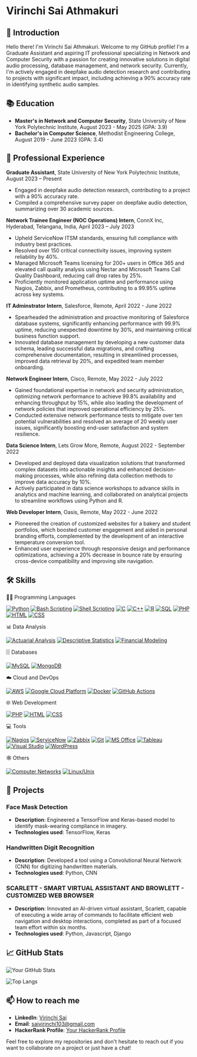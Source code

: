 # Virinchi Sai Athmakuri

## 👋 Introduction
Hello there! I'm Virinchi Sai Athmakuri. Welcome to my GitHub profile! I'm a Graduate Assistant and aspiring IT professional specializing in Network and Computer Security with a passion for creating innovative solutions in digital audio processing, database management, and network security. Currently, I'm actively engaged in deepfake audio detection research and contributing to projects with significant impact, including achieving a 90% accuracy rate in identifying synthetic audio samples.

## 📚 Education
- **Master's in Network and Computer Security**, State University of New York Polytechnic Institute, August 2023 - May 2025 (GPA: 3.9)
- **Bachelor's in Computer Science**, Methodist Engineering College, August 2019 - June 2023 (GPA: 3.4)

## 💼 Professional Experience
 **Graduate Assistant**, State University of New York Polytechnic Institute, August 2023 – Present
  - Engaged in deepfake audio detection research, contributing to a project with a 90% accuracy rate.
  - Compiled a comprehensive survey paper on deepfake audio detection, summarizing over 30 academic sources.

 **Network Trainee Engineer (NOC Operations) Intern**, ConnX Inc, Hyderabad, Telangana, India, April 2023 – July 2023
  - Upheld ServiceNow ITSM standards, ensuring full compliance with industry best practices.
  - Resolved over 150 critical connectivity issues, improving system reliability by 40%.
  - Managed Microsoft Teams licensing for 200+ users in Office 365 and elevated call quality analysis using Nectar and Microsoft Teams Call Quality Dashboard, reducing call drop rates by 25%.
  - Proficiently monitored application uptime and performance using Nagios, Zabbix, and Prometheus, contributing to a 99.95% 
uptime across key systems.

 **IT Adminstrator Intern**, Salesforce, Remote, April 2022 - June 2022
- Spearheaded the administration and proactive monitoring of Salesforce database systems, significantly enhancing performance with 99.9% uptime, reducing unexpected downtime by 30%, and maintaining critical business function support.
- Innovated database management by developing a new customer data schema, leading successful data migrations, and crafting comprehensive documentation, resulting in streamlined processes, improved data retrieval by 20%, and expedited team member onboarding.
  
 **Network Engineer Intern**, Cisco, Remote, May 2022 - July 2022
- Gained foundational expertise in network and security administration, optimizing network performance to achieve 99.8% availability and enhancing throughput by 15%, while also leading the development of network policies that improved operational efficiency by 25%.
- Conducted extensive network performance tests to mitigate over ten potential vulnerabilities and resolved an average of 20 weekly user issues, significantly boosting end-user satisfaction and system resilience.
  
 **Data Science Intern**, Lets Grow More, Remote, August 2022 - September 2022
- Developed and deployed data visualization solutions that transformed complex datasets into actionable insights and enhanced decision-making processes, while also refining data collection methods to improve data accuracy by 10%.
- Actively participated in data science workshops to advance skills in analytics and machine learning, and collaborated on analytical projects to streamline workflows using Python and R.
  
 **Web Developer Intern**, Oasis, Remote, May 2022 - June 2022
- Pioneered the creation of customized websites for a bakery and student portfolios, which boosted customer engagement and aided in personal branding efforts, complemented by the development of an interactive temperature conversion tool.
- Enhanced user experience through responsive design and performance optimizations, achieving a 20% decrease in bounce rate by ensuring cross-device compatibility and improving site navigation.

## 🛠 Skills
👨‍💻 Programming Languages
<p>
    <a href="#"><img alt="Python" src="https://img.shields.io/badge/Python-3776AB.svg?logo=python&logoColor=white"></a>
    <a href="#"><img alt="Bash Scripting" src="https://img.shields.io/badge/Bash-4EAA25.svg?logo=gnu-bash&logoColor=white"></a>
    <a href="#"><img alt="Shell Scripting" src="https://img.shields.io/badge/Shell_Scripting-121011.svg?logo=gnu-bash&logoColor=white"></a>
    <a href="#"><img alt="C" src="https://img.shields.io/badge/C-00599C.svg?logo=c&logoColor=white"></a>
    <a href="#"><img alt="C++" src="https://img.shields.io/badge/C++-004482.svg?logo=c%2B%2B&logoColor=white"></a>
    <a href="#"><img alt="R" src="https://img.shields.io/badge/R-276DC3.svg?logo=r&logoColor=white"></a>
    <a href="#"><img alt="SQL" src="https://img.shields.io/badge/SQL-4479A1.svg?logo=sql&logoColor=white"></a>
    <a href="#"><img alt="PHP" src="https://img.shields.io/badge/PHP-777BB4.svg?logo=php&logoColor=white"></a>
    <a href="#"><img alt="HTML" src="https://img.shields.io/badge/HTML-E34F26.svg?logo=html5&logoColor=white"></a>
    <a href="#"><img alt="CSS" src="https://img.shields.io/badge/CSS-1572B6.svg?logo=css3&logoColor=white"></a>
</p>
📊 Data Analysis
<p>
    <a href="#"><img alt="Actuarial Analysis" src="https://img.shields.io/badge/Actuarial_Analysis-FFD700.svg?logo=data&logoColor=white"></a>
    <a href="#"><img alt="Descriptive Statistics" src="https://img.shields.io/badge/Descriptive_Statistics-FF6347.svg?logo=statistics&logoColor=white"></a>
    <a href="#"><img alt="Financial Modeling" src="https://img.shields.io/badge/Financial_Modeling-20B2AA.svg?logo=finance&logoColor=white"></a>
</p>
🗄️ Databases
<p>
    <a href="#"><img alt="MySQL" src="https://img.shields.io/badge/MySQL-4479A1.svg?logo=mysql&logoColor=white"></a>
    <a href="#"><img alt="MongoDB" src="https://img.shields.io/badge/MongoDB-47A248.svg?logo=mongodb&logoColor=white"></a>
</p>
☁️ Cloud and DevOps
<p>
    <a href="#"><img alt="AWS" src="https://img.shields.io/badge/AWS-232F3E.svg?logo=amazon-aws&logoColor=white"></a>
    <a href="#"><img alt="Google Cloud Platform" src="https://img.shields.io/badge/Google_Cloud-4285F4.svg?logo=google-cloud&logoColor=white"></a>
    <a href="#"><img alt="Docker" src="https://img.shields.io/badge/Docker-2496ED.svg?logo=docker&logoColor=white"></a>
    <a href="#"><img alt="GitHub Actions" src="https://img.shields.io/badge/GitHub_Actions-2088FF.svg?logo=github-actions&logoColor=white"></a>
</p>

🌐 Web Development
<p>
    <a href="#"><img alt="PHP" src="https://img.shields.io/badge/PHP-777BB4.svg?logo=php&logoColor=white"></a>
    <a href="#"><img alt="HTML" src="https://img.shields.io/badge/HTML-E34F26.svg?logo=html5&logoColor=white"></a>
    <a href="#"><img alt="CSS" src="https://img.shields.io/badge/CSS-1572B6.svg?logo=css3&logoColor=white"></a>
</p>

💻 Tools
<p>
    <a href="#"><img alt="Nagios" src="https://img.shields.io/badge/Nagios-000000.svg?logo=nagios&logoColor=white"></a>
    <a href="#"><img alt="ServiceNow" src="https://img.shields.io/badge/ServiceNow-FF6C37.svg?logo=servicenow&logoColor=white"></a>
    <a href="#"><img alt="Zabbix" src="https://img.shields.io/badge/Zabbix-000000.svg?logo=zabbix&logoColor=white"></a>
    <a href="#"><img alt="Git" src="https://img.shields.io/badge/Git-F05032.svg?logo=git&logoColor=white"></a>
    <a href="#"><img alt="MS Office" src="https://img.shields.io/badge/MS%20Office-D83B01.svg?logo=microsoft-office&logoColor=white"></a>
    <a href="#"><img alt="Tableau" src="https://img.shields.io/badge/Tableau-E97627.svg?logo=tableau&logoColor=white"></a>
    <a href="#"><img alt="Visual Studio" src="https://img.shields.io/badge/Visual%20Studio-5C2D91.svg?logo=visual-studio&logoColor=white"></a>
    <a href="#"><img alt="WordPress" src="https://img.shields.io/badge/WordPress-21759B.svg?logo=wordpress&logoColor=white"></a>
</p>
🕸️ Others
<p>
    <a href="#"><img alt="Computer Networks" src="https://img.shields.io/badge/Computer%20Networks-0089D6.svg?logo=network&logoColor=white"></a>
    <a href="#"><img alt="Linux/Unix" src="https://img.shields.io/badge/Linux/Unix-FCC624.svg?logo=linux&logoColor=black"></a>
</p>

## 🚀 Projects
### Face Mask Detection
- **Description**: Engineered a TensorFlow and Keras-based model to identify mask-wearing compliance in imagery.
- **Technologies used**: TensorFlow, Keras

### Handwritten Digit Recognition
- **Description**: Developed a tool using a Convolutional Neural Network (CNN) for digitizing handwritten materials.
- **Technologies used**: Python, CNN

### SCARLETT - SMART VIRTUAL ASSISTANT AND BROWLETT - CUSTOMIZED WEB BROWSER
- **Description**: Innovated an AI-driven virtual assistant, Scarlett, capable of executing a wide array of commands to facilitate efficient web navigation and desktop interactions, completed as part of a focused team effort within six months.
- **Technologies used**: Python, Javascript, Django

## 📈 GitHub Stats
![Your GitHub Stats](https://github-readme-stats.vercel.app/api?username=virinchisai&show_icons=true&theme=radical)

![Top Langs](https://github-readme-stats.vercel.app/api/top-langs/?username=virinchisai&layout=compact&theme=radical)

## 📫 How to reach me
- **LinkedIn**: [Virinchi Sai](https://www.linkedin.com/in/virinchi-sai)
- **Email**: saivirinchi103@gmail.com
- **HackerRank Profile**: [Your HackerRank Profile](https://www.hackerrank.com/profile/CSE_160719733099)

Feel free to explore my repositories and don't hesitate to reach out if you want to collaborate on a project or just have a chat!


<!--
**virinchisai/virinchisai** is a ✨ _special_ ✨ repository because its `README.md` (this file) appears on your GitHub profile.
